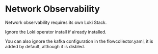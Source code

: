 # Network Observability

Network observability requires its own Loki Stack.

Ignore the Loki operator install if already installed.

You can also ignore the kafka configuration in the flowcollector.yaml, it is added by default, although it is disbled.